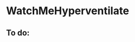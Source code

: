 # WatchMeHyperventilate

## To do:

<!--

* Try out technique on MS lesion segmentation challenge (MICCAI 2008) [data](http://www.ia.unc.edu/MSseg/).  Can use the [evaluation software](https://github.com/telnet2/gradworks/tree/master/EvalSegmentation).  

-->

